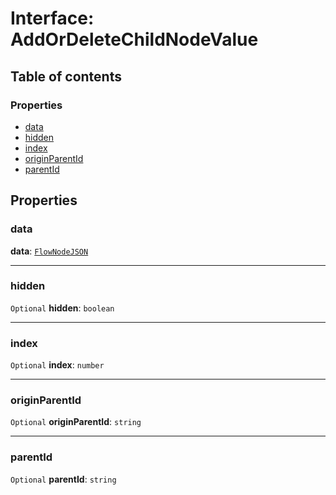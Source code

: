 # Interface: AddOrDeleteChildNodeValue

## Table of contents

### Properties

* [data](/en/auto-docs/document/interfaces/AddOrDeleteChildNodeValue.md#data)
* [hidden](/en/auto-docs/document/interfaces/AddOrDeleteChildNodeValue.md#hidden)
* [index](/en/auto-docs/document/interfaces/AddOrDeleteChildNodeValue.md#index)
* [originParentId](/en/auto-docs/document/interfaces/AddOrDeleteChildNodeValue.md#originparentid)
* [parentId](/en/auto-docs/document/interfaces/AddOrDeleteChildNodeValue.md#parentid)

## Properties

### data

**data**: [`FlowNodeJSON`](/en/auto-docs/document/interfaces/FlowNodeJSON.md)

***

### hidden

`Optional` **hidden**: `boolean`

***

### index

`Optional` **index**: `number`

***

### originParentId

`Optional` **originParentId**: `string`

***

### parentId

`Optional` **parentId**: `string`

